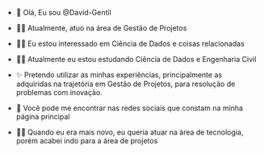- 👋 Olá, Eu sou @David-Gentil

  
- 👨‍💼 Atualmente, atuo na área de Gestão de Projetos
- 🧑‍🔬 Eu estou interessado em Ciência de Dados e coisas relacionadas
- 👨‍🎓 Atualmente eu estou estudando Ciência de Dados e Engenharia Civil

- ✨  Pretendo utilizar as minhas experiências, principalmente as adquiridas na trajetória em Gestão de Projetos, para resolução de problemas com inovação.
  
- 📮 Você pode me encontrar nas redes sociais que constam na minha página principal
  
- 👨‍💻 Quando eu era mais novo, eu queria atuar na área de tecnologia, porém acabei indo para a área de projetos
